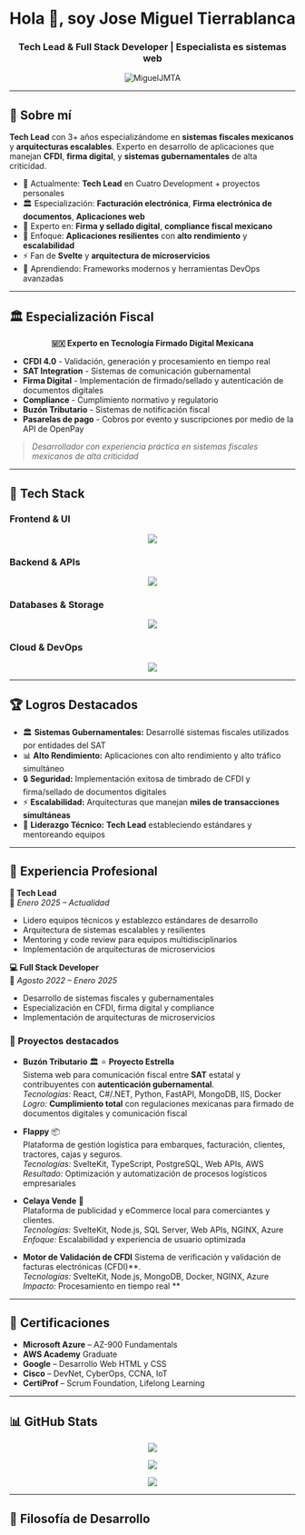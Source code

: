 <!-- README generado para Jose Miguel Tierrablanca Arreola -->

<h1 align="center">Hola 👋, soy Jose Miguel Tierrablanca</h1>
<h3 align="center">Tech Lead & Full Stack Developer | Especialista es sistemas web</h3>

<p align="center">
  <img src="https://komarev.com/ghpvc/?username=MiguelJMTA&label=Profile%20views&color=0e75b6&style=flat" alt="MiguelJMTA" />
</p>

---

## 🚀 Sobre mí

**Tech Lead** con 3+ años especializándome en **sistemas fiscales mexicanos** y **arquitecturas escalables**. Experto en desarrollo de aplicaciones que manejan **CFDI**, **firma digital**, y **sistemas gubernamentales** de alta criticidad.

- 🔭 Actualmente: **Tech Lead** en Cuatro Development + proyectos personales
- 🏛️ Especialización: **Facturación electrónica**, **Firma electrónica de documentos**, **Aplicaciones web**
- 🔐 Experto en: **Firma y sellado digital**, **compliance fiscal mexicano**
- 🚀 Enfoque: **Aplicaciones resilientes** con **alto rendimiento** y **escalabilidad**
- ⚡ Fan de **Svelte** y **arquitectura de microservicios**
- 🌱 Aprendiendo: Frameworks modernos y herramientas DevOps avanzadas

---

## 🏛️ Especialización Fiscal

<div align="center">

**🇲🇽 Experto en Tecnología Firmado Digital Mexicana**

</div>

- **CFDI 4.0** - Validación, generación y procesamiento en tiempo real
- **SAT Integration** - Sistemas de comunicación gubernamental  
- **Firma Digital** - Implementación de firmado/sellado y autenticación de documentos digitales
- **Compliance** - Cumplimiento normativo y regulatorio
- **Buzón Tributario** - Sistemas de notificación fiscal
- **Pasarelas de pago** - Cobros por evento y suscripciones por medio de la API de OpenPay

> *Desarrollador con experiencia práctica en sistemas fiscales mexicanos de alta criticidad*

---

## 🧰 Tech Stack

### Frontend & UI
<div align="center">
  <img src="https://skillicons.dev/icons?i=react,svelte,js,ts,html,css,bootstrap" />
</div>

### Backend & APIs
<div align="center">
  <img src="https://skillicons.dev/icons?i=nodejs,express,dotnet,cs,python,flask,java" />
</div>

### Databases & Storage
<div align="center">
  <img src="https://skillicons.dev/icons?i=mongodb,postgres,mysql" />
</div>

### Cloud & DevOps
<div align="center">
  <img src="https://skillicons.dev/icons?i=docker,kubernetes,aws,azure,gcp,linux,windows" />
</div>

---

## 🏆 Logros Destacados

- 🏛️ **Sistemas Gubernamentales:** Desarrollé sistemas fiscales utilizados por entidades del SAT
- 📊 **Alto Rendimiento:** Aplicaciones con alto rendimiento y alto tráfico simultáneo
- 🔒 **Seguridad:** Implementación exitosa de timbrado de CFDI y firma/sellado de documentos digitales
- ⚡ **Escalabilidad:** Arquitecturas que manejan **miles de transacciones simultáneas**
- 👥 **Liderazgo Técnico:** **Tech Lead** estableciendo estándares y mentoreando equipos

---

## 💼 Experiencia Profesional

**🎯 Tech Lead**  
📅 *Enero 2025 – Actualidad*  
- Lidero equipos técnicos y establezco estándares de desarrollo
- Arquitectura de sistemas escalables y resilientes
- Mentoring y code review para equipos multidisciplinarios
- Implementación de arquitecturas de microservicios

**💻 Full Stack Developer**  
📅 *Agosto 2022 – Enero 2025*  
- Desarrollo de sistemas fiscales y gubernamentales
- Especialización en CFDI, firma digital y compliance
- Implementación de arquitecturas de microservicios

### 🔧 Proyectos destacados

- **Buzón Tributario** 🏛️  ⭐ **Proyecto Estrella**  
  Sistema web para comunicación fiscal entre **SAT** estatal y contribuyentes con **autenticación gubernamental**.  
  *Tecnologías:* React, C#/.NET, Python, FastAPI, MongoDB, IIS, Docker  
  *Logro:* **Cumplimiento total** con regulaciones mexicanas para firmado de documentos digitales y comunicación fiscal
  
- **Flappy** 📦  
  Plataforma de gestión logística para embarques, facturación, clientes, tractores, cajas y seguros.  
  *Tecnologías:* SvelteKit, TypeScript, PostgreSQL, Web APIs, AWS  
  *Resultado:* Optimización y automatización de procesos logísticos empresariales
  
- **Celaya Vende** 🛒  
  Plataforma de publicidad y eCommerce local para comerciantes y clientes.  
  *Tecnologías:* SvelteKit, Node.js, SQL Server, Web APIs, NGINX, Azure  
  *Enfoque:* Escalabilidad y experiencia de usuario optimizada

- **Motor de Validación de CFDI** 
  Sistema de verificación y validación de facturas electrónicas (CFDI)**.  
  *Tecnologías:* SvelteKit, Node.js, MongoDB, Docker, NGINX, Azure  
  *Impacto:* Procesamiento en tiempo real **
  
---

## 📜 Certificaciones

- **Microsoft Azure** – AZ-900 Fundamentals  
- **AWS Academy** Graduate  
- **Google** – Desarrollo Web HTML y CSS  
- **Cisco** – DevNet, CyberOps, CCNA, IoT  
- **CertiProf** – Scrum Foundation, Lifelong Learning  

---

## 📊 GitHub Stats

<p align="center">
  <img src="https://github-readme-stats.vercel.app/api?username=MiguelJMTA&theme=material-palenight&hide_border=false&include_all_commits=true&count_private=true" />
</p>

<p align="center">
  <img src="https://github-readme-streak-stats.herokuapp.com/?user=MiguelJMTA&theme=material-palenight&hide_border=false" />
</p>

<p align="center">
  <img src="https://github-readme-stats.vercel.app/api/top-langs/?username=MiguelJMTA&theme=material-palenight&hide_border=false&layout=compact" />
</p>

---

## 🎯 Filosofía de Desarrollo

